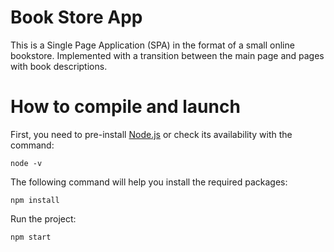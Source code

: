 # Book Store App

This is a Single Page Application (SPA) in the format of a small online bookstore. Implemented with a transition between the main page and pages with book descriptions.

# How to compile and launch

First, you need to pre-install [Node.js](https://nodejs.org/en/download) or check its availability with the command:
```
node -v
```

The following command will help you install the required packages:
```
npm install
```
Run the project:
```
npm start
```

